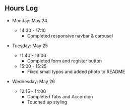 ## Hours Log

* Monday: May 24<br /> 
    * 14:30 - 17:10
        * Completed responsive navbar & carousel

* Tuesday: May 25<br />
    * 11:40 - 13:00
        * Completed form and register button
    * 15:00 - 15:25
        * Fixed small typos and added photo to README

* Wednesday: May 26<br />
    * 12:15 - 14:00
        * Completed Tabs and Accordion
        * Touched up styling
